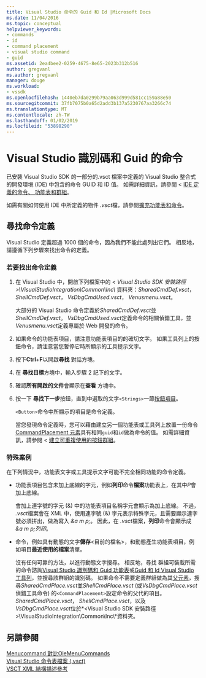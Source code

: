 ```yaml
---
title: Visual Studio 命令的 Guid 和 Id |Microsoft Docs
ms.date: 11/04/2016
ms.topic: conceptual
helpviewer_keywords:
- commands
- id
- command placement
- visual studio command
- guid
ms.assetid: 2ea4bee2-0259-4675-8e65-2023b312b516
author: gregvanl
ms.author: gregvanl
manager: douge
ms.workload:
- vssdk
ms.openlocfilehash: 1440eb7da0299b79aa063d999d581cc159a88e50
ms.sourcegitcommit: 37fb7075b0a65d2add3b137a5230767aa3266c74
ms.translationtype: MT
ms.contentlocale: zh-TW
ms.lasthandoff: 01/02/2019
ms.locfileid: "53898290"
---
```

# <a name="guids-and-ids-of-visual-studio-commands"></a>Visual Studio 識別碼和 Guid 的命令
已安裝 Visual Studio SDK 的一部分的.vsct 檔案中定義的 Visual Studio 整合式的開發環境 (IDE) 中包含的命令 GUID 和 ID 值。 如需詳細資訊，請參閱 < [IDE 定義的命令、 功能表和群組](../../extensibility/internals/ide-defined-commands-menus-and-groups.md)。  
  
 如需有關如何使用 IDE 中所定義的物件 *.vsct*檔，請參閱[擴充功能表和命令](../../extensibility/extending-menus-and-commands.md)。  
  
## <a name="find-a-command-definition"></a>尋找命令定義  
 Visual Studio 定義超過 1000 個的命令，因為我們不能此處列出它們。 相反地，請遵循下列步驟來找出命令的定義。  
  
### <a name="to-locate-a-command-definition"></a>若要找出命令定義  
  
1. 在 Visual Studio 中，開啟下列檔案中的 *< Visual Studio SDK 安裝路徑\>\VisualStudioIntegration\Common\Inc\\* 資料夾：*SharedCmdDef.vsct*， *ShellCmdDef.vsct*， *VsDbgCmdUsed.vsct*， *Venusmenu.vsct*。  
  
    大部分的 Visual Studio 命令定義於*SharedCmdDef.vsct*並*ShellCmdDef.vsct*。 *VsDbgCmdUsed.vsct*定義命令的相關偵錯工具，並*Venusmenu.vsct*定義專屬於 Web 開發的命令。  
  
2. 如果命令的功能表項目，請注意功能表項目的的確切文字。 如果工具列上的按鈕命令，請注意當您暫停它時所顯示的工具提示文字。  
  
3. 按下**Ctrl**+**F**以開啟**尋找** 對話方塊。  
  
4. 在 **尋找目標**方塊中，輸入步驟 2 記下的文字。  
  
5. 確認**所有開啟的文件**會顯示在**查看** 方塊中。  
  
6. 按一下 **尋找下一步**按鈕，直到中選取的文字`<Strings>`一節[按鈕項目](../../extensibility/button-element.md)。  
  
    `<Button>`命令中所顯示的項目是命令定義。  
  
   當您發現命令定義時，您可以藉由建立另一個功能表或工具列上放置一份命令[CommandPlacement 元素](../../extensibility/commandplacement-element.md)具有相同`guid`和`id`做為命令的值。 如需詳細資訊，請參閱 <<c0> [ 建立可重複使用的按鈕群組](../../extensibility/creating-reusable-groups-of-buttons.md)。  
  
### <a name="special-cases"></a>特殊案例  
 在下列情況中，功能表文字或工具提示文字可能不完全相同功能的命令定義。  
  
-   功能表項目包含未加上底線的字元，例如**列印**命令**檔案**功能表上，在其中*P*會加上底線。  
  
     會加上連字號的字元 (&) 中的功能表項目名稱字元會顯示為加上底線。 不過， *.vsct*檔案會在 XML 中，使用連字號 (&) 字元表示特殊字元，且需要顯示連字號必須拼出，做為寫入 *&amp;a m p;*。 因此，在 *.vsct*檔案，**列印**命令會顯示成 *&amp;a m p;列印*。  
  
-   命令，例如具有動態的文字**儲存**\<目前的檔名\>，和動態產生功能表項目，例如項目**最近使用的檔案**清單。  
  
     沒有任何可靠的方法，以進行動態文字搜尋。 相反地，尋找 群組可裝載所需的命令諮詢[Visual Studio 識別碼和 Guid 功能表](../../extensibility/internals/guids-and-ids-of-visual-studio-menus.md)或[Guid 和 Id Visual Studio 工具列](../../extensibility/internals/guids-and-ids-of-visual-studio-toolbars.md)，並搜尋該群組的識別碼。 如果命令不需要定義群組做為其[父元素](../../extensibility/parent-element.md)，搜尋*SharedCmdPlace.vsct*並*ShellCmdPlace.vsct* (或*VsDbgCmdPlace.vsct*偵錯工具命令) 的`<CommandPlacement>`設定命令的父代的項目。 *SharedCmdPlace.vsct*， *ShellCmdPlace.vsct*，以及*VsDbgCmdPlace.vsct*位於*\<Visual Studio SDK 安裝路徑\>\VisualStudioIntegration\Common\Inc\\*資料夾。  
  
## <a name="see-also"></a>另請參閱  
 [Menucommand 對比OleMenuCommands](../../extensibility/menucommands-vs-olemenucommands.md)   
 [Visual Studio 命令表檔案 (.vsct)](../../extensibility/internals/visual-studio-command-table-dot-vsct-files.md)   
 [VSCT XML 結構描述參考](../../extensibility/vsct-xml-schema-reference.md)

